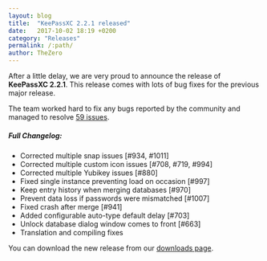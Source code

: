 ```yaml
---
layout: blog
title:  "KeePassXC 2.2.1 released"
date:   2017-10-02 18:19 +0200
category: "Releases"
permalink: /:path/
author: TheZero
---
```


After a little delay, we are very proud to announce the release of **KeePassXC 2.2.1**.
This release comes with lots of bug fixes for the previous major release.

The team worked hard to fix any bugs reported by the community and managed to resolve
[59 issues](https://github.com/keepassxreboot/keepassxc/milestone/9?closed=1).


##### Full Changelog:
- Corrected multiple snap issues [#934, #1011]
- Corrected multiple custom icon issues [#708, #719, #994]
- Corrected multiple Yubikey issues [#880]
- Fixed single instance preventing load on occasion [#997]
- Keep entry history when merging databases [#970]
- Prevent data loss if passwords were mismatched [#1007]
- Fixed crash after merge [#941]
- Added configurable auto-type default delay [#703]
- Unlock database dialog window comes to front [#663]
- Translation and compiling fixes

You can download the new release from our [downloads page](/download).
